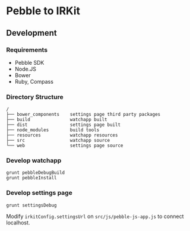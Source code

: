 Pebble to IRKit
===================

## Development

### Requirements

* Pebble SDK
* Node.JS
* Bower
* Ruby, Compass

### Directory Structure

```
/
├── bower_components    settings page third party packages
├── build               watchapp built
├── dist                settings page built
├── node_modules        build tools
├── resources           watchapp resources
├── src                 watchapp source
└── web                 settings page source
```

### Develop watchapp

```
grunt pebbleDebugBuild
grunt pebbleInstall
```

### Develop settings page

```
grunt settingsDebug
```

Modify ``irkitConfig.settingsUrl`` on ``src/js/pebble-js-app.js`` to connect localhost.
